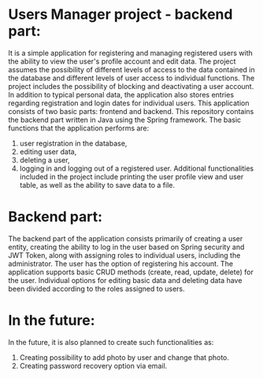 # Users Manager project - backend part:

It is a simple application for registering and managing registered users with the ability to view the user's profile account and edit data. The project assumes the possibility of different levels of access to the data contained in the database and different levels of user access to individual functions. The project includes the possibility of blocking and deactivating a user account. In addition to typical personal data, the application also stores entries regarding registration and login dates for individual users. 
This application consists of two basic parts: frontend and backend. This repository contains the backend part written in Java using the Spring framework. The basic functions that the application performs are: 
1. user registration in the database,
2. editing user data, 
3. deleting a user, 
4. logging in and logging out of a registered user. 
Additional functionalities included in the project include printing the user profile view and user table, as well as the ability to save data to a file.

# Backend part:

The backend part of the application consists primarily of creating a user entity, creating the ability to log in the user based on Spring security and JWT Token, along with assigning roles to individual users, including the administrator. The user has the option of registering his account. The application supports basic CRUD methods (create, read, update, delete) for the user. Individual options for editing basic data and deleting data have been divided according to the roles assigned to users.

# In the future:

In the future, it is also planned to create such functionalities as:
1.	Creating possibility to add photo by user and change that photo.
2.	Creating password recovery option via email.
